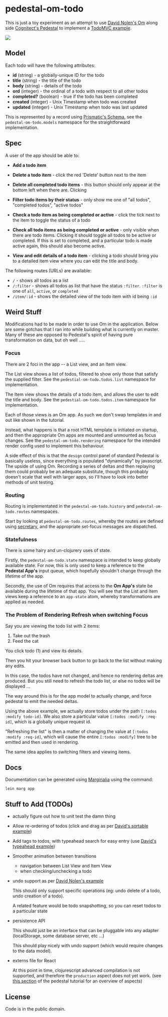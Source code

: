 # pedestal-om-todo

This is just a toy experiment as an attempt to use [David Nolen's Om](https://github.com/swannodette/om) along side [Cognitect's Pedestal](https://github.com/pedestal/pedestal) to implement a [TodoMVC example](http://todomvc.com).

![](https://raw.github.com/TanYewWei/pedestal-om-todo/master/images/preview-0.png)

## Model

Each todo will have the following attributes:

* **id** (string) - a globally-unique ID for the todo
* **title** (string) - the title of the todo
* **body** (string) - details of the todo
* **ord** (integer) - the ordinal of a todo with respect to all other todos
* **completed?** (boolean) - true if the todo has been completed
* **created** (integer) - Unix Timestamp when todo was created
* **updated** (integer) - Unix Timestamp when todo was last updated

This is represented by a record using [Prismatic's Schema](https://github.com/prismatic/schema), see the `pedestal-om-todo.models` namespace for the straightforward implementation.

## Spec

A user of the app should be able to:

* **Add a todo item**

* **Delete a todo item** - click the red 'Delete' button next to the item

* **Delete all completed todo items** - this button should only appear at the bottom left when there are. Clicking

* **Filter todo items by their status** - only show me one of "all todos", "completed todos", "active todos"

* **Check a todo item as being completed or active** - click the tick next to the item to toggle the status of a todo

* **Check all todo items as being completed or active** - only visible when there are todo items. Clicking it should toggle all todos to be active or completed. If this is set to completed, and a particular todo is made active again, this should also become active.

* **View and edit details of a todo item** - clicking a todo should bring you to a detailed item view where you can edit the title and body.

The following routes (URLs) are available:

* `/` - shows all todos as a list
* `/:filter` - shows all todos as list that have the status `:filter`. `:filter` is one of `all`, `active`, or `completed`
* `/item/:id` - shows the detailed view of the todo item with id being `:id`

## Weird Stuff

Modifications had to be made in order to use Om in the application. Below are some gotchas that I ran into while building what is currently on master. Many of these are opposed to Pedestal's spirit of having pure transformation on data, but oh well .....

### Focus

There are 2 foci in the app -- a List view, and an Item view.

The List view shows a list of todos, filtered to show only those that satisfy the supplied filter. See the `pedestial-om-todo.todos.list` namespace for implementation.

The Item view shows the details of a todo item, and allows the user to edit the title and body. See the `pedestial-om-todo.todos.item` namespace for implementation.

Each of those views is an Om app. As such we don't swap templates in and out like shown in the tutorial.

Instead, what happens is that a root HTML template is initiated on startup, and then the appropriate Om apps are mounted and unmounted as focus changes. See the `pedestal-om-todo.rendering` namespace for the intended render config used to implement this behaviour.

A side effect of this is that the `design` control panel of standard Pedestal is basically useless, since everything is populated "dynamically" by javascript. The upside of using Om. Recording a series of deltas and then replaying them could probably be an adequate substitute, though this probably doesn't scale that well with larger apps, so I'll have to look into better methods of unit testing.

### Routing

Routing is implementated in the `pedestal-om-todo.history` and `pedestal-om-todo.routes` namespaces.

Start by looking at `pedestal-om-todo.routes`, whereby the routes are defined using [secretary](https://github.com/gf3/secretary), and the appropriate set-focus messages are dispatched.

### Statefulness

There is some hairy and un-clojurery uses of state.

Firstly, the `pedestal-om-todo.state` namespace is intended to keep globally available state. For now, this is only used to keep a reference to the **Pedestal App's** input queue, which hopefully shouldn't change through the lifetime of the app.

Secondly, the use of Om requires that access to the **Om App's** state be available during the lifetime of that app. You will see that the List and Item views keep a reference to an `app-state` atom, whereby transformations are applied as needed.

### The Problem of Rendering Refresh when switching Focus

Say you are viewing the todo list with 2 items:

1. Take out the trash
2. Feed the cat

You click todo (1) and view its details.

Then you hit your browser back button to go back to the list without making any edits.

In this case, the todos have not changed, and hence no rendering deltas are produced. But you still need to refresh the todo list, or else no todos will be displayed ...

The way around this is for the app model to actually change, and force pedestal to emit the needed deltas.

Using the above example, we actually store todos under the path `[:todos :modify todo-id]`. We also store a particular value `[:todos :modify :req-id]`, which is a globally unique request id.

"Refreshing the list" is then a matter of changing the value at `[:todos :modify :req-id]`, which will cause the entire `[:todos :modify]` tree to be emitted and then used in rendering.

The same idea applies to switching filters and viewing items.

## Docs

Documentation can be generated using [Marginalia](https://github.com/gdeer81/marginalia) using the command:

```
lein marg app
```

## Stuff to Add (TODOs)

* actually figure out how to unit test the damn thing

* Allow re-ordering of todos (click and drag as per [David's sortable example](https://github.com/swannodette/om/blob/master/examples/sortable/src/core.cljs))

* Add tags to todos, with typeahead search for easy entry (use [David's typeahead example](https://github.com/swannodette/om/blob/master/examples/typeahead/src/core.cljs))

* Smoother animation between transitions

    * navigation between List View and Item View
    * when checking/unchecking a todo

* undo support as per [David Nolen's example](http://swannodette.github.io/todomvc/labs/architecture-examples/om-undo/index.html)

    This should only support specific operations (eg: undo delete of a todo, undo creation of a todo).

    A related feature would be todo snapshotting, so you can reset todos to a particular state

* persistence API

    This should just be an interface that can be pluggable into any adapter (localStorage, some database server, etc ...)

    This should play nicely with undo support (which would require changes to the data model).

* externs file for React

    At this point in time, clojurescript advanced compilation is not supported, and therefore the `production` aspect does not yet work. (see [this section](https://github.com/pedestal/app-tutorial/wiki/Aspects) of the pedestal tutorial for an overview of aspects)

## License

Code is in the public domain.
